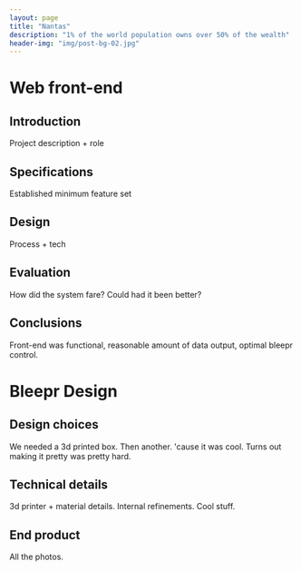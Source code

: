 ```yaml
---
layout: page
title: "Nantas"
description: "1% of the world population owns over 50% of the wealth"
header-img: "img/post-bg-02.jpg"
---
```


# Web front-end

## Introduction
Project description + role

## Specifications
Established minimum feature set

## Design
Process + tech

## Evaluation
How did the system fare? Could had it been better?

## Conclusions
Front-end was functional, reasonable amount of data output, optimal bleepr
control.

# Bleepr Design

## Design choices

We needed a 3d printed box. Then another. 'cause it was cool. Turns out making
it pretty was pretty hard.

## Technical details

3d printer + material details. Internal refinements. Cool stuff.

## End product

All the photos.
